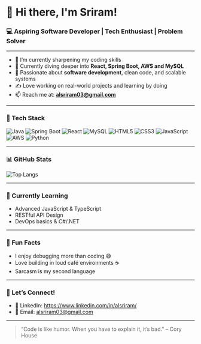 # 👋 Hi there, I'm Sriram!


### 💻 Aspiring Software Developer | Tech Enthusiast | Problem Solver

---

- 🔭 I’m currently sharpening my coding skills
- 🌱 Currently diving deeper into **React, Spring Boot, AWS and MySQL**
- 👀 Passionate about **software development**, clean code, and scalable systems
- ✍️ Love working on real-world projects and learning by doing
- 📫 Reach me at: **alsriram03@gmail.com**

---

### 🧰 Tech Stack
![Java](https://img.shields.io/badge/Java-007396?style=for-the-badge&logo=java&logoColor=white)
![Spring Boot](https://img.shields.io/badge/SpringBoot-6DB33F?style=for-the-badge&logo=spring-boot&logoColor=white)
![React](https://img.shields.io/badge/React-20232A?style=for-the-badge&logo=react&logoColor=61DAFB)
![MySQL](https://img.shields.io/badge/MySQL-00758F?style=for-the-badge&logo=mysql&logoColor=white)
![HTML5](https://img.shields.io/badge/HTML5-e34c26?style=for-the-badge&logo=html5&logoColor=white)
![CSS3](https://img.shields.io/badge/CSS3-264de4?style=for-the-badge&logo=css3&logoColor=white)
![JavaScript](https://img.shields.io/badge/JavaScript-F7DF1E?style=for-the-badge&logo=javascript&logoColor=black)
![AWS](https://img.shields.io/badge/AWS-232F3E?style=for-the-badge&logo=amazonaws&logoColor=white)
![Python](https://img.shields.io/badge/Python-3776AB?style=for-the-badge&logo=python&logoColor=white)

---

### 📊 GitHub Stats

![Top Langs](https://github-readme-stats.vercel.app/api/top-langs/?username=Sriram110603&layout=compact&theme=github_dark)


---

### 🧠 Currently Learning
- Advanced JavaScript & TypeScript
- RESTful API Design
- DevOps basics & C#/.NET

---

### 🎯 Fun Facts
- I enjoy debugging more than coding 😅
- Love building in loud café environments ☕
- Sarcasm is my second language

---
### 🤝 Let’s Connect!
- 💼 LinkedIn: https://www.linkedin.com/in/alsriram/ 
- 📨 Email: alsriram03@gmail.com

---

> “Code is like humor. When you have to explain it, it’s bad.” – Cory House

<!---
Sriram110603/Sriram110603 is a ✨ special ✨ repository because its `README.md` (this file) appears on your GitHub profile.
You can click the Preview link to take a look at your changes.
--->
